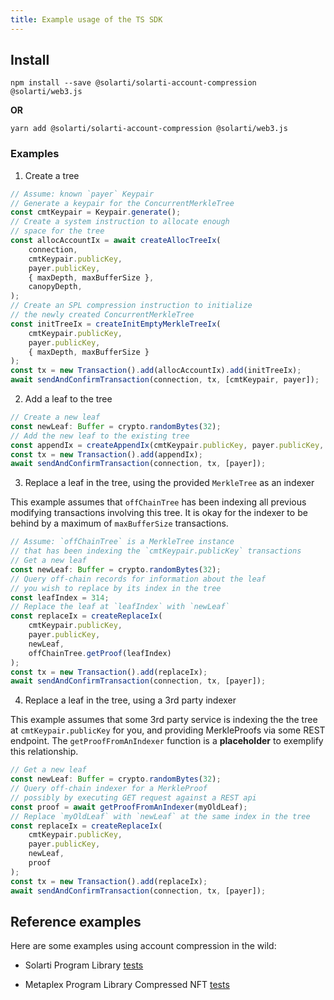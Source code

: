 ```yaml
---
title: Example usage of the TS SDK
---
```




## Install

```shell
npm install --save @solarti/solarti-account-compression @solarti/web3.js
```

__OR__

```shell
yarn add @solarti/solarti-account-compression @solarti/web3.js
```

### Examples

1. Create a tree

```typescript
// Assume: known `payer` Keypair
// Generate a keypair for the ConcurrentMerkleTree
const cmtKeypair = Keypair.generate();
// Create a system instruction to allocate enough 
// space for the tree
const allocAccountIx = await createAllocTreeIx(
    connection,
    cmtKeypair.publicKey,
    payer.publicKey,
    { maxDepth, maxBufferSize },
    canopyDepth,
);
// Create an SPL compression instruction to initialize
// the newly created ConcurrentMerkleTree
const initTreeIx = createInitEmptyMerkleTreeIx(
    cmtKeypair.publicKey, 
    payer.publicKey, 
    { maxDepth, maxBufferSize }
);
const tx = new Transaction().add(allocAccountIx).add(initTreeIx);
await sendAndConfirmTransaction(connection, tx, [cmtKeypair, payer]);
```

2. Add a leaf to the tree

```typescript
// Create a new leaf
const newLeaf: Buffer = crypto.randomBytes(32);
// Add the new leaf to the existing tree
const appendIx = createAppendIx(cmtKeypair.publicKey, payer.publicKey, newLeaf);
const tx = new Transaction().add(appendIx);
await sendAndConfirmTransaction(connection, tx, [payer]);
```

3. Replace a leaf in the tree, using the provided `MerkleTree` as an indexer

This example assumes that `offChainTree` has been indexing all previous modifying transactions
involving this tree. 
It is okay for the indexer to be behind by a maximum of `maxBufferSize` transactions.


```typescript
// Assume: `offChainTree` is a MerkleTree instance
// that has been indexing the `cmtKeypair.publicKey` transactions
// Get a new leaf
const newLeaf: Buffer = crypto.randomBytes(32);
// Query off-chain records for information about the leaf
// you wish to replace by its index in the tree
const leafIndex = 314;
// Replace the leaf at `leafIndex` with `newLeaf`
const replaceIx = createReplaceIx(
    cmtKeypair.publicKey,          
    payer.publicKey,
    newLeaf,
    offChainTree.getProof(leafIndex) 
);
const tx = new Transaction().add(replaceIx);
await sendAndConfirmTransaction(connection, tx, [payer]);
```

4. Replace a leaf in the tree, using a 3rd party indexer

This example assumes that some 3rd party service is indexing the the tree at `cmtKeypair.publicKey` for you, and providing MerkleProofs via some REST endpoint.
The `getProofFromAnIndexer` function is a **placeholder** to exemplify this relationship.

```typescript
// Get a new leaf
const newLeaf: Buffer = crypto.randomBytes(32);
// Query off-chain indexer for a MerkleProof
// possibly by executing GET request against a REST api
const proof = await getProofFromAnIndexer(myOldLeaf);
// Replace `myOldLeaf` with `newLeaf` at the same index in the tree
const replaceIx = createReplaceIx(
    cmtKeypair.publicKey,          
    payer.publicKey,
    newLeaf,
    proof
);
const tx = new Transaction().add(replaceIx);
await sendAndConfirmTransaction(connection, tx, [payer]);
```

## Reference examples

Here are some examples using account compression in the wild:

* Solarti Program Library [tests](https://github.com/miraland-labs/miraland-program-library/tree/master/account-compression/sdk/tests)

* Metaplex Program Library Compressed NFT [tests](https://github.com/metaplex-foundation/metaplex-program-library/tree/master/bubblegum/js/tests)